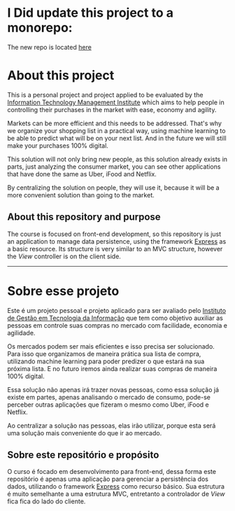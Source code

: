 # I Did update this project to a monorepo:

The new repo is located [here](https://github.com/shinspiegel/pos-graduacao-projeto-aplicado)

# About this project

This is a personal project and project applied to be evaluated by the [Information Technology Management Institute](https://www.igti.com.br/) which aims to help people in controlling their purchases in the market with ease, economy and agility.

Markets can be more efficient and this needs to be addressed. That's why we organize your shopping list in a practical way, using machine learning to be able to predict what will be on your next list. And in the future we will still make your purchases 100% digital.

This solution will not only bring new people, as this solution already exists in parts, just analyzing the consumer market, you can see other applications that have done the same as Uber, iFood and Netflix.

By centralizing the solution on people, they will use it, because it will be a more convenient solution than going to the market.

## About this repository and purpose

The course is focused on front-end development, so this repository is just an application to manage data persistence, using the framework [Express](https://expressjs.com/) as a basic resource. Its structure is very similar to an MVC structure, however the _View_ controller is on the client side.

---

# Sobre esse projeto

Este é um projeto pessoal e projeto aplicado para ser avaliado pelo [Instituto de Gestão em Tecnologia da Informação](https://www.igti.com.br/) que tem como objetivo auxiliar as pessoas em controle suas compras no mercado com facilidade, economia e agilidade.

Os mercados podem ser mais eficientes e isso precisa ser solucionado. Para isso que organizamos de maneira prática sua lista de compra, utilizando machine learning para poder predizer o que estará na sua próxima lista. E no futuro iremos ainda realizar suas compras de maneira 100% digital.

Essa solução não apenas irá trazer novas pessoas, como essa solução já existe em partes, apenas analisando o mercado de consumo, pode-se perceber outras aplicações que fizeram o mesmo como Uber, iFood e Netflix.

Ao centralizar a solução nas pessoas, elas irão utilizar, porque esta será uma solução mais conveniente do que ir ao mercado.

## Sobre este repositório e propósito

O curso é focado em desenvolvimento para front-end, dessa forma este repositório é apenas uma aplicação para gerenciar a persistência dos dados, utilizando o framework [Express](https://expressjs.com/) como recurso básico. Sua estrutura é muito semelhante a uma estrutura MVC, entretanto a controlador de _View_ fica fica do lado do cliente.
